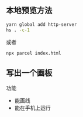 ## 本地预览方法

```bash
yarn global add http-server
hs . -c-1
```

或者

```bash
npx parcel index.html
```

## 写出一个画板

功能

- 能画线
- 能在手机上运行

